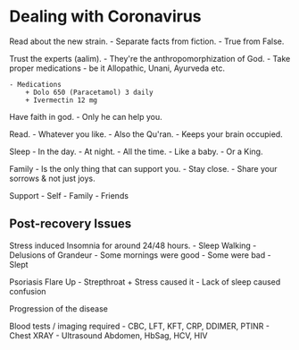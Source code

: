 # Dealing with Coronavirus

Read about the new strain.
	- Separate facts from fiction.
	- True from False.

Trust the experts (aalim).
	- They're the anthropomorphization of God.
	- Take proper medications - be it Allopathic, Unani, Ayurveda etc.

	- Medications
		+ Dolo 650 (Paracetamol) 3 daily
		+ Ivermectin 12 mg

Have faith in god.
	- Only he can help you.

Read.
	- Whatever you like.
    - Also the Qu'ran.
	- Keeps your brain occupied.

Sleep
	- In the day.
	- At night.
	- All the time.
	- Like a baby.
	- Or a King.

Family
	- Is the only thing that can support you.
	- Stay close. 
	- Share your sorrows & not just joys.

Support
	- Self
	- Family
	- Friends

## Post-recovery Issues

Stress induced Insomnia for around 24/48 hours.
	- Sleep Walking
	- Delusions of Grandeur
	- Some mornings were good
	- Some were bad
	- Slept 

Psoriasis Flare Up
	- Strepthroat + Stress caused it
	- Lack of sleep caused confusion

Progression of the disease

Blood tests / imaging required
	- CBC, LFT, KFT, CRP, DDIMER, PTINR
	- Chest XRAY
	- Ultrasound Abdomen, HbSag, HCV, HIV
